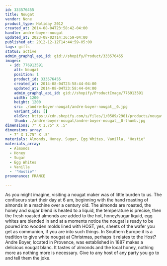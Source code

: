 ```yaml
---
id: 333576455
title: Nougat
vendor: None
product_type: Holiday 2012
created_at: 2014-08-04T23:58:42-04:00
handle: andre-boyer-nougat
updated_at: 2023-08-02T14:36:59-04:00
published_at: 2012-12-12T14:44:59-05:00
tags: gifts
status: active
admin_graphql_api_id: gid://shopify/Product/333576455
images:
  - id: 776913591
    alt: Nougat
    position: 1
    product_id: 333576455
    created_at: 2014-08-04T23:58:44-04:00
    updated_at: 2014-08-04T23:58:44-04:00
    admin_graphql_api_id: gid://shopify/ProductImage/776913591
    width: 1200
    height: 1200
    src: ./andre-boyer-nougat/andre-boyer-nougat__0.jpg
    variant_ids: []
    oldSrc: https://cdn.shopify.com/s/files/1/0589/2901/products/nougat.web.jpeg?v=1407211124
    thumb: ./andre-boyer-nougat/andre-boyer-nougat__0-thumb.jpg
dimensions: 7" X 1.75" X .5"
dimensions_array:
  - 7" X 1.75" X .5"
materials: Almonds, Honey, Sugar, Egg Whites, Vanilla, "Hostie"
materials_array:
  - Almonds
  - Honey
  - Sugar
  - Egg Whites
  - Vanilla
  - '"Hostie"'
provenance: FRANCE

---
```


As you might imagine, visiting a nougat maker was of little burden to us. The confiseurs start their day at 6 am, beginning with the hand roasting of almonds in a machine over a century old. The almonds are roasted, the honey and sugar blend is heated to a liquid, the temperature is precise, then the fresh roasted almonds are added to the hot, honey/sugar liquid, egg whites are blended in and at a moments notice the nougat is ready to be poured into wooden molds lined with HOST, yes, sheets of the wafer you get as communion, if you are into such things. In Southern Europe it is a tradition to give white nougat at Christmas, perhaps it relates to the Host? Andre Boyer, located in Provence, was established in 1887 makes a delicious nougat blanc. It tastes of almonds and the local honey, nothing more as nothing more is necessary. Give to any host of any party you go to and tell them the joke.